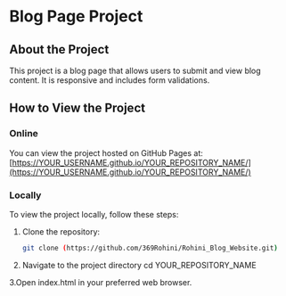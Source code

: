 # Blog Page Project

## About the Project
This project is a blog page that allows users to submit and view blog content. It is responsive and includes form validations.

## How to View the Project

### Online
You can view the project hosted on GitHub Pages at: [https://YOUR_USERNAME.github.io/YOUR_REPOSITORY_NAME/](https://YOUR_USERNAME.github.io/YOUR_REPOSITORY_NAME/)

### Locally
To view the project locally, follow these steps:

1. Clone the repository:
   ```sh
   git clone (https://github.com/369Rohini/Rohini_Blog_Website.git)

2. Navigate to the project directory
   cd YOUR_REPOSITORY_NAME

3.Open index.html in your preferred web browser.



